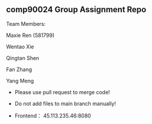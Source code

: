 ## comp90024 Group Assignment Repo

Team Members:

Maxie Ren (581799)

Wentao Xie

Qingtan Shen

Fan Zhang

Yang Meng

- Please use pull request to merge code!

- Do not add files to main branch manually!
- Frontend： 45.113.235.46:8080
